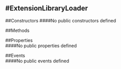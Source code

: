 #ExtensionLibraryLoader
---
##Constructors 
####No public constructors defined

##Methods  






##Properties  
####No public properties defined

##Events  
####No public events defined

